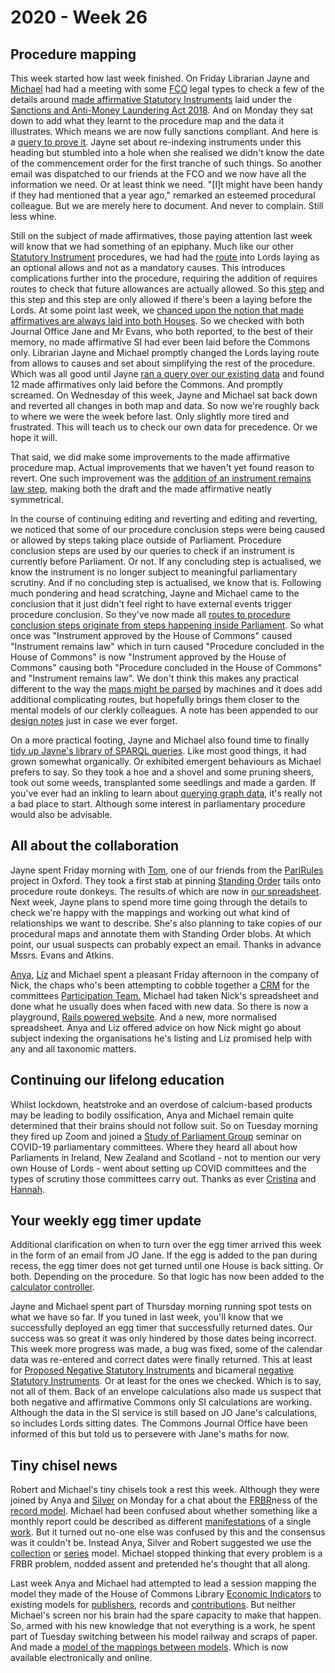 # 2020 - Week 26

## Procedure mapping

This week started how last week finished. On Friday Librarian Jayne and [Michael](https://twitter.com/fantasticlife) had had a meeting with some [FCO](https://www.gov.uk/government/organisations/foreign-commonwealth-office) legal types to check a few of the details around [made affirmative Statutory Instruments](https://ukparliament.github.io/ontologies/procedure/flowcharts/sis/made-affirmative.pdf) laid under the [Sanctions and Anti-Money Laundering Act 2018](http://www.legislation.gov.uk/ukpga/2018/13/contents/enacted). And on Monday they sat down to add what they learnt to the procedure map and the data it illustrates. Which means we are now fully sanctions compliant. And here is a [query to prove it](https://api.parliament.uk/sparql#query=PREFIX+rdfs%3A+%3Chttp%3A%2F%2Fwww.w3.org%2F2000%2F01%2Frdf-schema%23%3E%0APREFIX+%3A+%3Chttps%3A%2F%2Fid.parliament.uk%2Fschema%2F%3E%0APREFIX+id%3A+%3Chttps%3A%2F%2Fid.parliament.uk%2F%3E%0Aselect+distinct+%3Fsi+%3FsiName+%3FworkPackage+%3Flink+%3FLaidDate+%3FLayingBody+%3Fprocedure+%3FstepName+%3Fdate+%3FstepName2+%3Fdate2+where%0A%7B%0A++%3Fsi+a+%3AStatutoryInstrumentPaper%3B%0A++++++%3AstatutoryInstrumentPaperName+%3FsiName%3B%0A++++++++++++++++++%3AworkPackagedThingHasWorkPackage+%3FworkPackage.%0A++%3FworkPackage+%3AworkPackageHasProcedure%2Frdfs%3Alabel+%3Fprocedure.%0A++%3Fsi+%3AwebLinkedThingHasWebLink+%3Flink.%0A++++FILTER(%3Fprocedure+IN+(%22Made+affirmative%22))%0A++%3Fsi+%3AlaidThingHasLaying+%3Flaying.%0A++%3Flaying+%3AlayingHasLayingBody%2Frdfs%3Alabel+%3FLayingBody.%0A++%3Flaying+%3AlayingDate+%3FLaidDate.%0A+%3FworkPackage+++%3AworkPackageHasBusinessItem+%3Fbi.%0A++%3Fbi+%3AbusinessItemHasProcedureStep+%3FstepId%3B%0A++++++%3AbusinessItemDate+%3Fdate.%0A++++%3FstepId+%3AprocedureStepName+%3FstepName.%0A++FILTER+(%3FstepId+in+(id%3AGtOFghCI))%0AOPTIONAL+%7B%3FworkPackage+++%3AworkPackageHasBusinessItem+%3Fbi2.%0A++%3Fbi2+%3AbusinessItemHasProcedureStep+%3FstepId2%3B%0A++++++%3AbusinessItemDate+%3Fdate2.%0A++++%3FstepId2+%3AprocedureStepName+%3FstepName2.%0A++++FILTER+(%3FstepId2+in+(id%3Af4oB8NUj))%7D%0A%7D&contentTypeConstruct=text%2Fturtle&contentTypeSelect=application%2Fsparql-results%2Bjson&endpoint=https%3A%2F%2Fapi.parliament.uk%2Fsparql&requestMethod=POST&tabTitle=Made+affirmatives+laid+under+section+55(3)+in+conjunction+with+Section+56(5)+of+the+Sanctions+Act&headers=%7B%7D&outputFormat=table). Jayne set about re-indexing instruments under this heading but stumbled into a hole when she realised we didn't know the date of the commencement order for the first tranche of such things. So another email was dispatched to our friends at the FCO and we now have all the information we need. Or at least think we need. "[I]t might have been handy if they had mentioned that a year ago," remarked an esteemed procedural colleague. But we are merely here to document. And never to complain. Still less whine.

Still on the subject of made affirmatives, those paying attention last week will know that we had something of an epiphany. Much like our other [Statutory Instrument](https://www.parliament.uk/site-information/glossary/statutory-instruments-sis/) procedures, we had had the [route](https://ukparliament.github.io/ontologies/procedure/procedure-ontology.html#d4e164) into Lords laying as an optional allows and not as a mandatory causes. This introduces complications further into the procedure, requiring the addition of requires routes to check that future allowances are actually allowed. So this [step](https://ukparliament.github.io/ontologies/procedure/procedure-ontology.html#d4e175) and this step and this step are only allowed if there's been a laying before the Lords. At some point last week, we [chanced upon the notion that made affirmatives are always laid into both Houses](https://trello.com/c/aL5gCB0B/129-tidying-up-made-affirmatives). So we checked with both Journal Office Jane and Mr Evans, who both reported, to the best of their memory, no made affirmative SI had ever been laid before the Commons only. Librarian Jayne and Michael promptly changed the Lords laying route from allows to causes and set about simplifying the rest of the procedure. Which was all good until Jayne [ran a query over our existing data](https://api.parliament.uk/sparql#query=PREFIX+rdfs%3A+%3Chttp%3A%2F%2Fwww.w3.org%2F2000%2F01%2Frdf-schema%23%3E%0APREFIX+%3A+%3Chttps%3A%2F%2Fid.parliament.uk%2Fschema%2F%3E%0APREFIX+id%3A+%3Chttps%3A%2F%2Fid.parliament.uk%2F%3E%0Aselect+%3Fproc+%3FSI+%3FSIname+%3FStatutoryInstrumentYear+%3FlayingBodyName+%3FMadedate+%3FComesintoforceDate+%3FComesintoforceNote+%3FLink+%3FworkPackage+%3FprocStepName+%3Fdate+where+%7B%0A+%3FSI+a+%3AStatutoryInstrumentPaper+.++%0A+++++%3FSI+rdfs%3Alabel+%3FSIname+%3B%0A++%3AstatutoryInstrumentPaperYear+%3FStatutoryInstrumentYear+.%0A++OPTIONAL%7B++%3FSI+%3AworkPackagedThingHasWorkPackagedThingWebLink+%3FLink+.%7D%0A+++OPTIONAL+%7B+%3FSI+%3AstatutoryInstrumentPaperMadeDate+%3FMadedate+.%7D%0A++OPTIONAL+%7B+%3FSI+%3AstatutoryInstrumentPaperComingIntoForceDate+%3FComesintoforceDate+.+%7D%0A++OPTIONAL+%7B+%3FSI+%3AstatutoryInstrumentPaperComingIntoForceNote+%3FComesintoforceNote.+%7D%0A+++%09%3FSI+%3AworkPackagedThingHasWorkPackage+%3FworkPackage+.%0A++%09%3FworkPackage+%3AworkPackageHasProcedure%2Frdfs%3Alabel+%3Fproc%0A+FILTER(%3Fproc+IN+(%22Made+affirmative%22))%0A++%3FworkPackage+%3AworkPackageHasBusinessItem+%3FprocStep+.%0A+++++%3FprocStep+%3AbusinessItemDate+%3Fdate+.%0A++%3FprocStep+%3AbusinessItemHasProcedureStep+id%3Acspzmb6w+.%0A++%3FprocStep+%3AbusinessItemHasProcedureStep%2Frdfs%3Alabel+%3FprocStepName.+++%0A++%3FprocStep+%3AlayingHasLayingBody%2F%3Aname+%3FlayingBodyName+.%0AMINUS+%7B++%3FworkPackage+++%3AworkPackageHasBusinessItem+%3Fbi2.%0A++%3Fbi2+%3AbusinessItemHasProcedureStep+%3FstepId2.%0A++%3Fbi2++++%3AbusinessItemDate+%3Fdate2.%0A++%3FstepId2+%3AprocedureStepName+%3FstepName2.%0A++++FILTER+(%3FstepId2+in+(id%3ApuVMaN7t))%7D%0A%0A%7D&contentTypeConstruct=text%2Fturtle&contentTypeSelect=application%2Fsparql-results%2Bjson&endpoint=https%3A%2F%2Fapi.parliament.uk%2Fsparql&requestMethod=POST&tabTitle=Made+affirmatives+laid+in+Commons+only&headers=%7B%7D&outputFormat=table) and found 12 made affirmatives only laid before the Commons. And promptly screamed. On Wednesday of this week, Jayne and Michael sat back down and reverted all changes in both map and data. So now we're roughly back to where we were the week before last. Only slightly more tired and frustrated. This will teach us to check our own data for precedence. Or we hope it will.

That said, we did make some improvements to the made affirmative procedure map. Actual improvements that we haven't yet found reason to revert. One such improvement was the [addition of an instrument remains law step](https://trello.com/c/VHjmIfEK/127-made-affirmatives-instrument-remains-law), making both the draft and the made affirmative neatly symmetrical.

In the course of continuing editing and reverting and editing and reverting, we noticed that some of our procedure conclusion steps were being caused or allowed by steps taking place outside of Parliament. Procedure conclusion steps are used by our queries to check if an instrument is currently before Parliament. Or not. If any concluding step is actualised, we know the instrument is no longer subject to meaningful parliamentary scrutiny. And if no concluding step is actualised, we know that is. Following much pondering and head scratching, Jayne and Michael came to the conclusion that it just didn't feel right to have external events trigger procedure conclusion. So they've now made all [routes to procedure conclusion steps originate from steps happening inside Parliament](https://trello.com/c/LUVHdwBb/132-check-routes-to-procedure-concluded-steps). So what once was "Instrument approved by the House of Commons" caused "Instrument remains law" which in turn caused "Procedure concluded in the House of Commons" is now "Instrument approved by the House of Commons" causing both "Procedure concluded in the House of Commons" and "Instrument remains law". We don't think this makes any practical different to the way the [maps might be parsed](https://ukparliament.github.io/ontologies/procedure/flowcharts/design-notes.html#how-is-a-procedure-map-parsed-in-the-context-of-a-work-package) by machines and it does add additional complicating routes, but hopefully brings them closer to the mental models of our clerkly colleagues. A note has been appended to our [design notes](https://ukparliament.github.io/ontologies/procedure/flowcharts/design-notes.html#procedure-conclusion) just in case we ever forget.

On a more practical footing, Jayne and Michael also found time to finally [tidy up Jayne's library of SPARQL queries](https://trello.com/c/DDGYT2sN/113-ia-of-query-pages-filing). Like most good things, it had grown somewhat organically. Or exhibited emergent behaviours as Michael prefers to say. So they took a hoe and a shovel and some pruning sheers, took out some weeds, transplanted some seedlings and made a garden. If you've ever had an inkling to learn about [querying graph data](https://ukparliament.github.io/ontologies/procedure/meta/queries/), it's really not a bad place to start. Although some interest in parliamentary procedure would also be advisable.

## All about the collaboration

Jayne spent Friday morning with [Tom](https://twitter.com/tomgfleming), one of our friends from the [ParlRules](https://parlrulesdata.org/) project in Oxford. They took a first stab at pinning [Standing Order](http://standing-orders.herokuapp.com/) tails onto procedure route donkeys. The results of which are now in [our spreadsheet](https://docs.google.com/spreadsheets/d/1HkFYQ2bJeYGCnbTNBv-bQAiFL33n7fx1kgY30R5Gbz4/edit#gid=0). Next week, Jayne plans to spend more time going through the details to check we're happy with the mappings and working out what kind of relationships we want to describe. She's also planning to take copies of our procedural maps and annotate them with Standing Order blobs. At which point, our usual suspects can probably expect an email. Thanks in advance Mssrs. Evans and Atkins.

[Anya](https://twitter.com/bitten_), [Liz](https://twitter.com/greensideknits) and Michael spent a pleasant Friday afternoon in the company of Nick, the chaps who's been attempting to cobble together a [CRM](https://en.wikipedia.org/wiki/Customer_relationship_management) for the committees [Participation Team.](https://www.parliament.uk/get-involved/) Michael had taken Nick's spreadsheet and done what he usually does when faced with new data. So there is now a playground, [Rails powered website](https://participation-crm.herokuapp.com/). And a new, more normalised spreadsheet. Anya and Liz offered advice on how Nick might go about subject indexing the organisations he's listing and Liz promised help with any and all taxonomic matters.

## Continuing our lifelong education

Whilst lockdown, heatstroke and an overdose of calcium-based products may be leading to bodily ossification, Anya and Michael remain quite determined that their brains should not follow suit. So on Tuesday morning they fired up Zoom and joined a [Study of Parliament Group](http://www.studyofparliament.org.uk/) seminar on COVID-19 parliamentary committees. Where they heard all about how Parliaments in Ireland, New Zealand and Scotland - not to mention our very own House of Lords - went about setting up COVID committees and the types of scrutiny those committees carry out. Thanks as ever [Cristina](https://twitter.com/estrangeirada) and [Hannah](https://twitter.com/DrHannahWhite).

## Your weekly egg timer update

Additional clarification on when to turn over the egg timer arrived this week in the form of an email from JO Jane. If the egg is added to the pan during recess, the egg timer does not get turned until one House is back sitting. Or both. Depending on the procedure. So that logic has now been added to the [calculator controller](https://github.com/fantasticlife/egg-timer/blob/master/app/controllers/calculator_controller.rb).

Jayne and Michael spent part of Thursday morning running spot tests on what we have so far. If you tuned in last week, you'll know that we successfully deployed an egg timer that successfully returned dates. Our success was so great it was only hindered by those dates being incorrect. This week more progress was made, a bug was fixed, some of the calendar data was re-entered and correct dates were finally returned. This at least for [Proposed Negative Statutory Instruments](https://www.parliament.uk/site-information/glossary/proposed-negative-statutory-instrument/) and bicameral [negative Statutory Instruments](https://guidetoprocedure.parliament.uk/collections/PtBJuBiU/negative-procedure). Or at least for the ones we checked. Which is to say, not all of them. Back of an envelope calculations also made us suspect that both negative and affirmative Commons only SI calculations are working. Although the data in the SI service is still based on JO Jane's calculations, so includes Lords sitting dates. The Commons Journal Office have been informed of this but told us to persevere with Jane's maths for now.

## Tiny chisel news

Robert and Michael's tiny chisels took a rest this week. Although they were joined by Anya and [Silver](https://twitter.com/silveroliver) on Monday for a chat about the [FRBR](https://en.wikipedia.org/wiki/Functional_Requirements_for_Bibliographic_Records)ness of the [record model](https://ukparliament.github.io/ontologies/record/record-ontology.html). Michael had been confused about whether something like a monthly report could be described as different [manifestations](https://ukparliament.github.io/ontologies/record/record-ontology.html#d4e175) of a single [work](https://ukparliament.github.io/ontologies/record/record-ontology.html#d4e61). But it turned out no-one else was confused by this and the consensus was it couldn't be. Instead Anya, Silver and Robert suggested we use the [collection](https://ukparliament.github.io/ontologies/record/record-ontology.html#d4e106) or [series](https://ukparliament.github.io/ontologies/record/record-ontology.html#d4e117) model. Michael stopped thinking that every problem is a FRBR problem, nodded assent and pretended he's thought that all along.

Last week Anya and Michael had attempted to lead a session mapping the model they made of the House of Commons Library [Economic Indicators](https://commonslibrary.parliament.uk/research-briefings/cbp-8924/) to existing models for [publishers](https://ukparliament.github.io/ontologies/publisher/publisher-ontology.html), records and [contributions](https://ukparliament.github.io/ontologies/contribution/contribution-ontology.html). But neither Michael's screen nor his brain had the spare capacity to make that happen. So, armed with his new knowledge that not everything is a work, he spent part of Tuesday switching between his model railway and scraps of paper. And made a [model of the mappings between models](https://github.com/ukparliament/ontologies/blob/master/meta/library-information-architecture/economic-indicators/economic-indicators.pdf). Which is now available electronically and online.